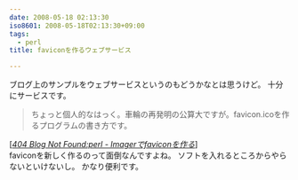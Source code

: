 ```yaml
---
date: 2008-05-18 02:13:30
iso8601: 2008-05-18T02:13:30+09:00
tags:
  - perl
title: faviconを作るウェブサービス

---
```


ブログ上のサンプルをウェブサービスというのもどうかなとは思うけど。
十分にサービスです。
<blockquote cite="http://blog.livedoor.jp/dankogai/archives/51000944.html" title="Source: 404 Blog Not Found:perl - Imagerでfaviconを作る; Accessed Date: 5/17/2008" class="blockquote"><p>ちょっと個人的なはっく。車輪の再発明の公算大ですが。favicon.icoを作るプログラムの書き方です。</p></blockquote><div class="cite"> [<cite><a href="http://blog.livedoor.jp/dankogai/archives/51000944.html">404 Blog Not Found:perl - Imagerでfaviconを作る</a></cite>] </div>
faviconを新しく作るのって面倒なんですよね。
ソフトを入れるところからやらないといけないし。
かなり便利です。
    	